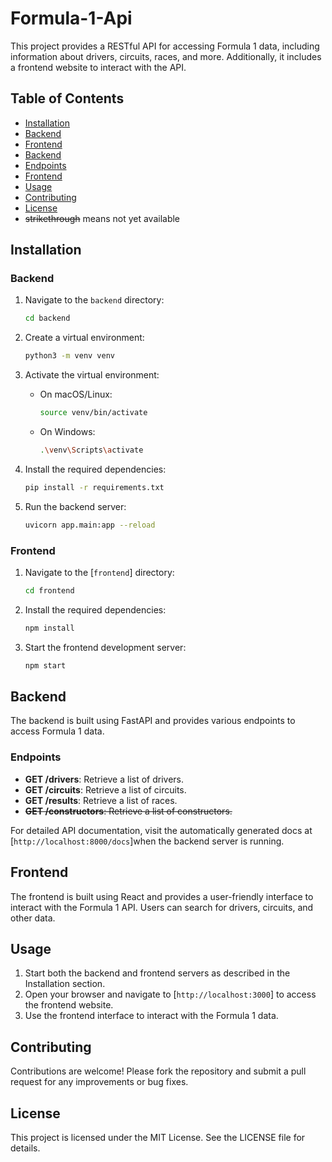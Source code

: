 # Formula-1-Api

This project provides a RESTful API for accessing Formula 1 data, including information about drivers, circuits, races, and more. Additionally, it includes a frontend website to interact with the API.

## Table of Contents

- [Installation](#installation)
- [Backend](#backend)
- [Frontend](#frontend)
- [Backend](#backend)
- [Endpoints](#endpoints)
- [Frontend](#frontend)
- [Usage](#usage)
- [Contributing](#contributing)
- [License](#license)
- ~~strikethrough~~ means not yet available

## Installation

### Backend

1. Navigate to the `backend` directory:
    ```sh
    cd backend
    ```

2. Create a virtual environment:
    ```sh
    python3 -m venv venv
    ```

3. Activate the virtual environment:
    - On macOS/Linux:
        ```sh
        source venv/bin/activate
        ```
    - On Windows:
        ```sh
        .\venv\Scripts\activate
        ```

4. Install the required dependencies:
    ```sh
    pip install -r requirements.txt
    ```

5. Run the backend server:
    ```sh
    uvicorn app.main:app --reload
    ```

### Frontend

1. Navigate to the [`frontend`] directory:
    ```sh
    cd frontend
    ```

2. Install the required dependencies:
    ```sh
    npm install
    ```

3. Start the frontend development server:
    ```sh
    npm start
    ```

## Backend

The backend is built using FastAPI and provides various endpoints to access Formula 1 data.

### Endpoints

- **GET /drivers**: Retrieve a list of drivers.
- **GET /circuits**: Retrieve a list of circuits.
- **GET /results**: Retrieve a list of races.
- ~~**GET /constructors**: Retrieve a list of constructors.~~

For detailed API documentation, visit the automatically generated docs at [`http://localhost:8000/docs`]when the backend server is running.

## Frontend

The frontend is built using React and provides a user-friendly interface to interact with the Formula 1 API. Users can search for drivers, circuits, and other data.

## Usage

1. Start both the backend and frontend servers as described in the Installation section.
2. Open your browser and navigate to [`http://localhost:3000`] to access the frontend website.
3. Use the frontend interface to interact with the Formula 1 data.

## Contributing

Contributions are welcome! Please fork the repository and submit a pull request for any improvements or bug fixes.

## License

This project is licensed under the MIT License. See the LICENSE file for details.
